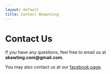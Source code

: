 ```yaml
---
layout: default
title: Contact Akawnting
---
```


<div id="contact">
  <h1 class="pageTitle">Contact Us</h1>
  <p>If you have any questions, feel free to email us at <strong>akawting.com@gmail.com</strong>.</p>
  <p>You may also contact us at our <a href="https://facebook.com/akawntingpage">facebook page</a>.</p>

</div>
